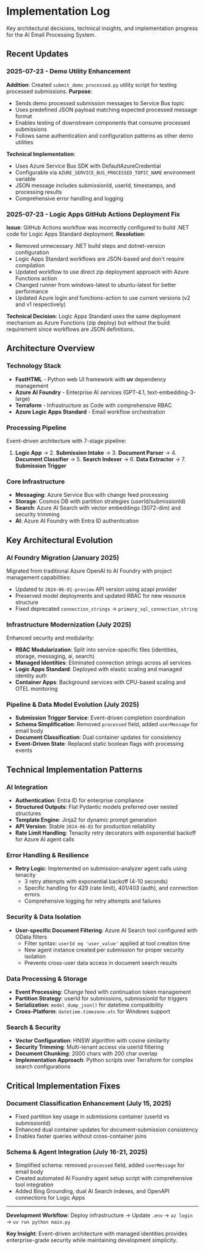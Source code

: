 # Implementation Log

Key architectural decisions, technical insights, and implementation progress for the AI Email Processing System.

## Recent Updates

### 2025-07-23 - Demo Utility Enhancement
**Addition**: Created `submit_demo_processed.py` utility script for testing processed submissions.
**Purpose**: 
- Sends demo processed submission messages to Service Bus topic
- Uses predefined JSON payload matching expected processed message format
- Enables testing of downstream components that consume processed submissions
- Follows same authentication and configuration patterns as other demo utilities

**Technical Implementation**: 
- Uses Azure Service Bus SDK with DefaultAzureCredential
- Configurable via `AZURE_SERVICE_BUS_PROCESSED_TOPIC_NAME` environment variable
- JSON message includes submissionId, userId, timestamps, and processing results
- Comprehensive error handling and logging

### 2025-07-23 - Logic Apps GitHub Actions Deployment Fix
**Issue**: GitHub Actions workflow was incorrectly configured to build .NET code for Logic Apps Standard deployment.
**Resolution**: 
- Removed unnecessary .NET build steps and dotnet-version configuration
- Logic Apps Standard workflows are JSON-based and don't require compilation
- Updated workflow to use direct zip deployment approach with Azure Functions action
- Changed runner from windows-latest to ubuntu-latest for better performance
- Updated Azure login and functions-action to use current versions (v2 and v1 respectively)

**Technical Decision**: Logic Apps Standard uses the same deployment mechanism as Azure Functions (zip deploy) but without the build requirement since workflows are JSON definitions.

## Architecture Overview

### Technology Stack
- **FastHTML** - Python web UI framework with **uv** dependency management
- **Azure AI Foundry** - Enterprise AI services (GPT-4.1, text-embedding-3-large)
- **Terraform** - Infrastructure as Code with comprehensive RBAC
- **Azure Logic Apps Standard** - Email workflow orchestration

### Processing Pipeline
Event-driven architecture with 7-stage pipeline:
1. **Logic App** → 2. **Submission Intake** → 3. **Document Parser** → 4. **Document Classifier** → 5. **Search Indexer** → 6. **Data Extractor** → 7. **Submission Trigger**

### Core Infrastructure
- **Messaging**: Azure Service Bus with change feed processing
- **Storage**: Cosmos DB with partition strategies (userId/submissionId)
- **Search**: Azure AI Search with vector embeddings (3072-dim) and security trimming
- **AI**: Azure AI Foundry with Entra ID authentication

## Key Architectural Evolution

### AI Foundry Migration (January 2025)
Migrated from traditional Azure OpenAI to AI Foundry with project management capabilities:
- Updated to `2024-06-01-preview` API version using azapi provider
- Preserved model deployments and updated RBAC for new resource structure
- Fixed deprecated `connection_strings` → `primary_sql_connection_string`

### Infrastructure Modernization (July 2025)
Enhanced security and modularity:
- **RBAC Modularization**: Split into service-specific files (identities, storage, messaging, ai, search)
- **Managed Identities**: Eliminated connection strings across all services
- **Logic Apps Standard**: Deployed with elastic scaling and managed identity auth
- **Container Apps**: Background services with CPU-based scaling and OTEL monitoring

### Pipeline & Data Model Evolution (July 2025)
- **Submission Trigger Service**: Event-driven completion coordination
- **Schema Simplification**: Removed `processed` field, added `userMessage` for email body
- **Document Classification**: Dual container updates for consistency
- **Event-Driven State**: Replaced static boolean flags with processing events

## Technical Implementation Patterns

### AI Integration
- **Authentication**: Entra ID for enterprise compliance
- **Structured Outputs**: Flat Pydantic models preferred over nested structures
- **Template Engine**: Jinja2 for dynamic prompt generation
- **API Version**: Stable `2024-06-01` for production reliability
- **Rate Limit Handling**: Tenacity retry decorators with exponential backoff for Azure AI agent calls

### Error Handling & Resilience
- **Retry Logic**: Implemented on submission-analyzer agent calls using tenacity
  - 3 retry attempts with exponential backoff (4-10 seconds)
  - Specific handling for 429 (rate limit), 401/403 (auth), and connection errors
  - Comprehensive logging for retry attempts and failures

### Security & Data Isolation
- **User-specific Document Filtering**: Azure AI Search tool configured with OData filters
  - Filter syntax: `userId eq 'user_value'` applied at tool creation time
  - New agent instance created per submission for proper security isolation
  - Prevents cross-user data access in document search results

### Data Processing & Storage
- **Event Processing**: Change feed with continuation token management
- **Partition Strategy**: userId for submissions, submissionId for triggers
- **Serialization**: `model_dump_json()` for datetime compatibility
- **Cross-Platform**: `datetime.timezone.utc` for Windows support

### Search & Security
- **Vector Configuration**: HNSW algorithm with cosine similarity
- **Security Trimming**: Multi-tenant access via userId filtering
- **Document Chunking**: 2000 chars with 200 char overlap
- **Implementation Approach**: Python scripts over Terraform for complex search configurations

## Critical Implementation Fixes

### Document Classification Enhancement (July 15, 2025)
- Fixed partition key usage in submissions container (userId vs submissionId)
- Enhanced dual container updates for document-submission consistency
- Enables faster queries without cross-container joins

### Schema & Agent Integration (July 16-21, 2025)
- Simplified schema: removed `processed` field, added `userMessage` for email body
- Created automated AI Foundry agent setup script with comprehensive tool integration
- Added Bing Grounding, dual AI Search indexes, and OpenAPI connections for Logic Apps

---

**Development Workflow**: Deploy infrastructure → Update `.env` → `az login` → `uv run python main.py`

**Key Insight**: Event-driven architecture with managed identities provides enterprise-grade security while maintaining development simplicity.
